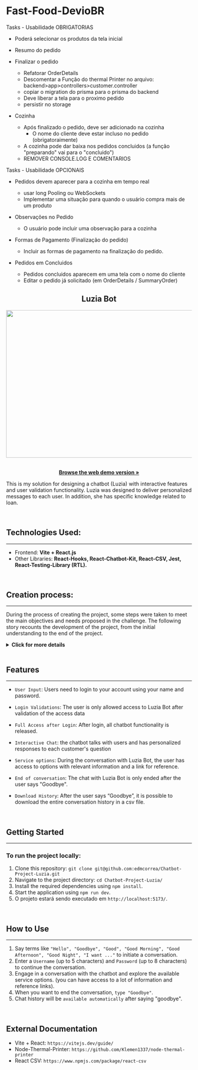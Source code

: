 # Fast-Food-DevioBR

Tasks - Usabilidade OBRIGATORIAS

<!-- - Poderá ver uma pequena quantidade de produtos na tela -->
  - Poderá selecionar os produtos da tela inicial

<!-- - Criar input para pesquisar dados
  - É possível buscar produtos pelo seu NOME
  - É possível buscar produtos pelo seu CODIGO  -->

- Resumo do pedido
  <!-- - É possível ADICIONAR itens no carrinho -->
  <!-- - É possível REMOVER itens no carrinho -->
  <!-- - Encaminhar para ÁREA DE PAGAMENTO -->

- Finalizar o pedido
  <!-- - Deverá ver o RESUMO DA COMPRA -->
  - Refatorar OrderDetails
  <!-- - O usuário deve visualizar o valor TOTAL DO PEDIDO -->
  <!-- - o usuário deve visualizar o TROCO DO PEDIDO -->
  <!-- - Deverá ser possível adicionar o NOME DO CLIENTE -->
  <!-- - Utilizar impressão termica -->
  - Descomentar a Função do thermal Printer no arquivo: backend>app>controllers>customer.controller
  - copiar o migration do prisma para o prisma do backend
  - Deve liberar a tela para o proximo pedido
  - persistir no storage

- Cozinha
  - Após finalizado o pedido, deve ser adicionado na cozinha
    - O nome do cliente deve estar incluso no pedido (obrigatoraimente)
  - A cozinha pode dar baixa nos pedidos concluidos (a função "preparando" vai para o "concluido")
  - REMOVER CONSOLE.LOG E COMENTARIOS



Tasks - Usabilidade OPCIONAIS

- Pedidos devem aparecer para a cozinha em tempo real
  - usar long Pooling ou WebSockets
  - Implementar uma situação para quando o usuário compra mais de um produto

- Observações no Pedido
  - O usuário pode incluir uma observação para a cozinha

- Formas de Pagamento (Finalização do pedido)
  - Incluir as formas de pagamento na finalização do pedido.

- Pedidos em Concluidos
  - Pedidos concluidos aparecem em uma tela com o nome do cliente 
  - Editar o pedido já solicitado (em OrderDetails / SummaryOrder)


<div align="center">

  ## Luzia Bot
  
  <div align="center">
    <img width="700" height="400" src="src/assets/chatbotLuzia.gif">
  </div>
  
  <br />
  
  <p align="center">
    <a href="https://luzia-chatbot.vercel.app/"><strong>Browse the web demo version »</strong></a>
  </p>
</div>


This is my solution for designing a chatbot (Luzia) with interactive features and user validation functionality. Luzia was designed to deliver personalized messages to each user. In addition, she has specific knowledge related to loan.

<br>

## Technologies Used:
---

- Frontend: **Vite + React.js**
- Other Libraries: **React-Hooks, React-Chatbot-Kit, React-CSV, Jest, React-Testing-Library (RTL).**

<br>

## Creation process:
---

During the process of creating the project, some steps were taken to meet the main objectives and needs proposed in the challenge. The following story recounts the development of the project, from the initial understanding to the end of the project.

<details>

<summary><strong>Click for more details</strong></summary>

- Reading and Understanding the Project:
After receiving the Full Stack Developer Review challenge, a thorough reading of the presented requirements was carried out. This included understanding expected functionality such as the need to interpret terms for conversation initiation, require a username, password and your validations, display buttons, export the historic conversation, and other. This step was essential to define the direction of development.

- Use of new technologies: The challenge proposes the creation of a chatbot. Initially then, I dedicated time to learning related technologies, through tutorials, documentation and code examples to acquire the necessary knowledge to implement the project. Finally, I decided to implement the `react-chatbot-kit` and `React-csv` library for its construction, since it presented what was necessary for the development of the project.

- Creation of the MVP: Once the design decisions were finalized, an MVP (Minimum Viable Product) was created. In this phase, the basic components of the frontend application were developed to guarantee a functional code.

- Review of Components and Functionalities: With the basic functionality implemented, a review of the developed components was carried out. Code improvements, style adjustments and refactorings were made to ensure the quality and usability of the chatbot.

- Creating Tests: To ensure the quality and stability of the code, tests were developed using the Jest and React Testing Library.

</br>

</details>

<br>

## Features
---
- `User Input`: Users need to login to your account using your name and password.

- `Login Validations`: The user is only allowed access to Luzia Bot after validation of the access data

- `Full Access after Login`: After login, all chatbot functionality is released.

- `Interactive Chat`: the chatbot talks with users and has personalized responses to each customer's question

- `Service options`: During the conversation with Luzia Bot, the user has access to options with relevant information and a link for reference.

- `End of conversation`: The chat with Luzia Bot is only ended after the user says "Goodbye".

- `Download History`: After the user says “Goodbye”, it is possible to download the entire conversation history in a csv file.

<br>

## Getting Started
---

### To run the project locally:

1. Clone this repository: `git clone git@github.com:edmcorrea/Chatbot-Project-Luzia.git`
2. Navigate to the project directory: `cd Chatbot-Project-Luzia/`
3. Install the required dependencies using `npm install`.
4. Start the application using `npm run dev`.
5. O projeto estará sendo executado em `http://localhost:5173/`.

<br>

## How to Use
---

1. Say terms like `"Hello", "Goodbye", "Good", "Good Morning", "Good Afternoon", "Good Night", "I want ..."` to initiate a conversation.
2. Enter a `Username` (up to 5 characters) and `Password` (up to 8 characters) to continue the conversation.
3. Engage in a conversation with the chatbot and explore the available service options. (you can have access to a lot of information and reference links).
4. When you want to end the conversation, `type "Goodbye"`.
5. Chat history will be `available automatically` after saying "goodbye".

<br>

## External Documentation

- Vite + React: `https://vitejs.dev/guide/`
- Node-Thermal-Printer: `https://github.com/Klemen1337/node-thermal-printer`
- React CSV: `https://www.npmjs.com/package/react-csv`
